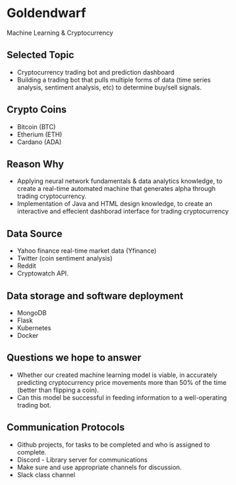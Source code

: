 # Goldendwarf
Machine Learning & Cryptocurrency

## Selected Topic 
- Cryptocurrency trading bot and prediction dashboard
- Building a trading bot that pulls multiple forms of data (time series analysis, sentiment analysis, etc) to determine buy/sell signals. 

## Crypto Coins 
- Bitcoin (BTC)
- Etherium (ETH)
- Cardano (ADA)

## Reason Why 
- Applying neural network fundamentals & data analytics knowledge, to create a real-time automated machine that generates alpha through trading cryptocurrency.
- Implementation of Java and HTML design knowledge, to create an interactive and effecient dashborad interface for trading cryptocurrency


## Data Source 
- Yahoo finance real-time market data (Yfinance)
- Twitter (coin sentiment analysis)
- Reddit  
- Cryptowatch API.

## Data storage and software deployment
- MongoDB
- Flask
- Kubernetes
- Docker

## Questions we hope to answer 
- Whether our created machine learning model is viable, in accurately predicting cryptocurrency price movements more than 50% of the time (better than flipping a coin). 
- Can this model be successful in feeding information to a well-operating trading bot.

## Communication Protocols
-   Github projects, for tasks to be completed and who is assigned to complete.
-   Discord - Library server for communications
-  Make sure and use appropriate channels for discussion.
-   Slack class channel
